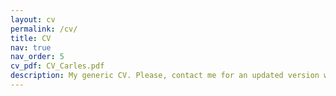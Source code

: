 ```yaml
---
layout: cv
permalink: /cv/
title: CV
nav: true
nav_order: 5
cv_pdf: CV_Carles.pdf
description: My generic CV. Please, contact me for an updated version with the appropiate details.
---
```

